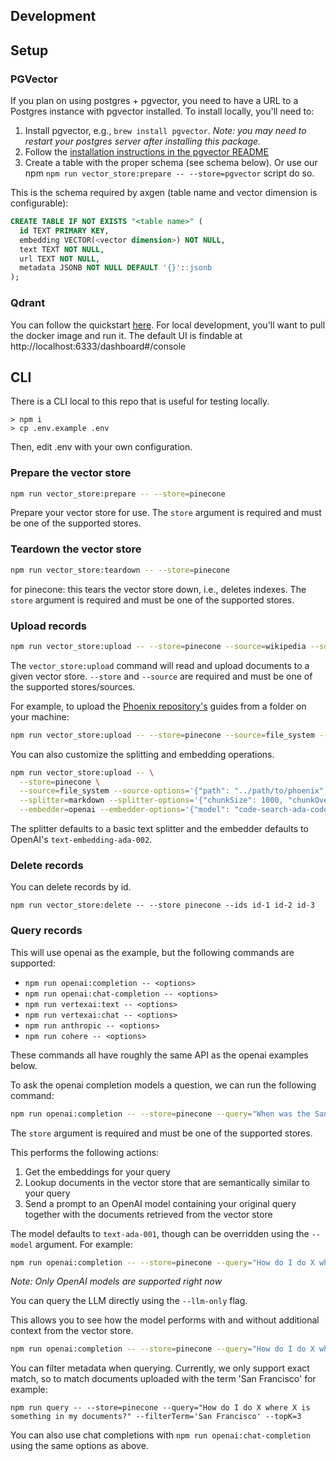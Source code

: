 ## Development

## Setup

### PGVector

If you plan on using postgres + pgvector, you need to have a URL to a Postgres instance with pgvector installed. To install locally, you'll need to:

1. Install pgvector, e.g., `brew install pgvector`. *Note: you may need to restart your postgres server after installing this package.*
2. Follow the [installation instructions in the pgvector README](https://github.com/pgvector/pgvector)
3. Create a table with the proper schema (see schema below). Or use our npm `npm run vector_store:prepare -- --store=pgvector` script do so.

This is the schema required by axgen (table name and vector dimension is configurable):

```sql
CREATE TABLE IF NOT EXISTS "<table name>" (
  id TEXT PRIMARY KEY,
  embedding VECTOR(<vector dimension>) NOT NULL,
  text TEXT NOT NULL,
  url TEXT NOT NULL,
  metadata JSONB NOT NULL DEFAULT '{}'::jsonb
);
```

### Qdrant

You can follow the quickstart [here](https://qdrant.tech/documentation/quick-start/). For local development, you'll want to pull the docker image and run it. The default UI is findable at http://localhost:6333/dashboard#/console

## CLI

There is a CLI local to this repo that is useful for testing locally.

```
> npm i
> cp .env.example .env
```

Then, edit .env with your own configuration.

### Prepare the vector store

```bash
npm run vector_store:prepare -- --store=pinecone
```

Prepare your vector store for use. The `store` argument is required and must be one of the supported stores.

### Teardown the vector store

```bash
npm run vector_store:teardown -- --store=pinecone
```

for pinecone: this tears the vector store down, i.e., deletes indexes. The `store` argument is required and must be one of the supported stores.

### Upload records

```bash
npm run vector_store:upload -- --store=pinecone --source=wikipedia --source-options='{"term": "San Francisco"}'
```

The `vector_store:upload` command will read and upload documents to a given vector store. `--store` and `--source` are required and must be one of the supported stores/sources.

For example, to upload the [Phoenix repository's](https://github.com/phoenixframework/phoenix) guides from a folder on your machine:

```bash
npm run vector_store:upload -- --store=pinecone --source=file_system --source-options='{"path": "../path/to/phoenix", "glob": "guides/**/*.md"}'
```

You can also customize the splitting and embedding operations.

```bash
npm run vector_store:upload -- \
  --store=pinecone \
  --source=file_system --source-options='{"path": "../path/to/phoenix", "glob": "guides/**/*.md"}' \
  --splitter=markdown --splitter-options='{"chunkSize": 1000, "chunkOverlap": 100}' \
  --embedder=openai --embedder-options='{"model": "code-search-ada-code-001"}'
```

The splitter defaults to a basic text splitter and the embedder defaults to OpenAI's `text-embedding-ada-002`.

### Delete records

You can delete records by id.

```
npm run vector_store:delete -- --store pinecone --ids id-1 id-2 id-3
```

### Query records

This will use openai as the example, but the following commands are supported:

* `npm run openai:completion -- <options>`
* `npm run openai:chat-completion -- <options>`
* `npm run vertexai:text -- <options>`
* `npm run vertexai:chat -- <options>`
* `npm run anthropic -- <options>`
* `npm run cohere -- <options>`

These commands all have roughly the same API as the openai examples below.

To ask the openai completion models a question, we can run the following command:

```bash
npm run openai:completion -- --store=pinecone --query="When was the San Francisco Police Department founded?"
```

The `store` argument is required and must be one of the supported stores.

This performs the following actions:

1. Get the embeddings for your query
2. Lookup documents in the vector store that are semantically similar to your query
3. Send a prompt to an OpenAI model containing your original query together with the documents retrieved from the vector store

The model defaults to `text-ada-001`, though can be overridden using the `--model` argument. For example:

```bash
npm run openai:completion -- --store=pinecone --query="How do I do X where X is something in my documents?" --model=text-curie-001
```

_Note: Only OpenAI models are supported right now_

You can query the LLM directly using the `--llm-only` flag.

This allows you to see how the model performs with and without additional context from the vector store.

```bash
npm run openai:completion -- --store=pinecone --query="How do I do X where X is something in my documents?" --llm-only
```

You can filter metadata when querying. Currently, we only support exact match, so to match documents uploaded with the term 'San Francisco' for example:

```
npm run query -- --store=pinecone --query="How do I do X where X is something in my documents?" --filterTerm='San Francisco' --topK=3
```

You can also use chat completions with `npm run openai:chat-completion` using the same options as above.
